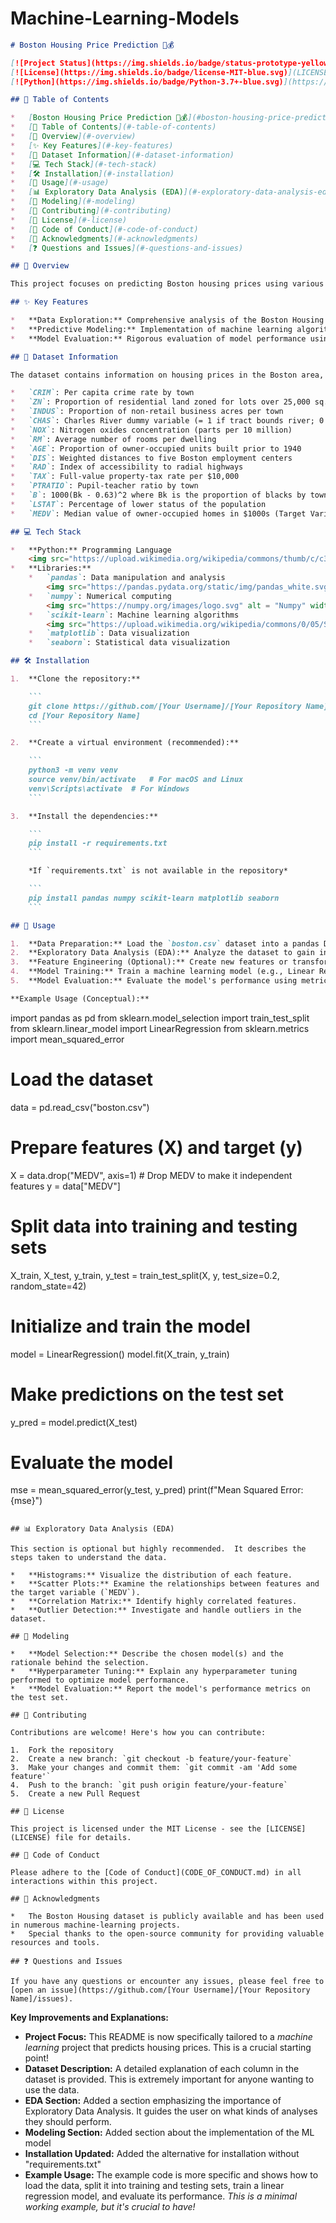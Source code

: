 # Machine-Learning-Models

```markdown
# Boston Housing Price Prediction 🏡💰

[![Project Status](https://img.shields.io/badge/status-prototype-yellow)](https://www.repostatus.org/#prototype)
[![License](https://img.shields.io/badge/license-MIT-blue.svg)](LICENSE)
[![Python](https://img.shields.io/badge/Python-3.7+-blue.svg)](https://www.python.org/)

## 📖 Table of Contents

*   [Boston Housing Price Prediction 🏡💰](#boston-housing-price-prediction-️)
*   [📖 Table of Contents](#-table-of-contents)
*   [🌟 Overview](#-overview)
*   [✨ Key Features](#-key-features)
*   [📁 Dataset Information](#-dataset-information)
*   [💻 Tech Stack](#-tech-stack)
*   [🛠️ Installation](#️-installation)
*   [🚀 Usage](#-usage)
*   [📊 Exploratory Data Analysis (EDA)](#-exploratory-data-analysis-eda)
*   [🎯 Modeling](#-modeling)
*   [📝 Contributing](#-contributing)
*   [📜 License](#-license)
*   [🤝 Code of Conduct](#-code-of-conduct)
*   [🙏 Acknowledgments](#-acknowledgments)
*   [❓ Questions and Issues](#-questions-and-issues)

## 🌟 Overview

This project focuses on predicting Boston housing prices using various features available in the dataset. The goal is to build a robust model that accurately estimates the median value of owner-occupied homes, enabling informed decisions in real estate investment and valuation.

## ✨ Key Features

*   **Data Exploration:** Comprehensive analysis of the Boston Housing dataset to understand feature distributions and relationships.
*   **Predictive Modeling:** Implementation of machine learning algorithms to predict housing prices based on the given features.
*   **Model Evaluation:** Rigorous evaluation of model performance using appropriate metrics to ensure accuracy and reliability.

## 📁 Dataset Information

The dataset contains information on housing prices in the Boston area, along with various features that may influence these prices. Here's a brief description of the columns:

*   `CRIM`: Per capita crime rate by town
*   `ZN`: Proportion of residential land zoned for lots over 25,000 sq.ft.
*   `INDUS`: Proportion of non-retail business acres per town
*   `CHAS`: Charles River dummy variable (= 1 if tract bounds river; 0 otherwise)
*   `NOX`: Nitrogen oxides concentration (parts per 10 million)
*   `RM`: Average number of rooms per dwelling
*   `AGE`: Proportion of owner-occupied units built prior to 1940
*   `DIS`: Weighted distances to five Boston employment centers
*   `RAD`: Index of accessibility to radial highways
*   `TAX`: Full-value property-tax rate per $10,000
*   `PTRATIO`: Pupil-teacher ratio by town
*   `B`: 1000(Bk - 0.63)^2 where Bk is the proportion of blacks by town
*   `LSTAT`: Percentage of lower status of the population
*   `MEDV`: Median value of owner-occupied homes in $1000s (Target Variable)

## 💻 Tech Stack

*   **Python:** Programming Language
    <img src="https://upload.wikimedia.org/wikipedia/commons/thumb/c/c3/Python-logo-notext.svg/1200px-Python-logo-notext.svg.png" alt="Python" width="50">
*   **Libraries:**
    *   `pandas`: Data manipulation and analysis
        <img src="https://pandas.pydata.org/static/img/pandas_white.svg" alt="Pandas" width="80">
    *   `numpy`: Numerical computing
        <img src="https://numpy.org/images/logo.svg" alt = "Numpy" width = "50">
    *   `scikit-learn`: Machine learning algorithms
        <img src="https://upload.wikimedia.org/wikipedia/commons/0/05/Scikit_learn_logo_small.svg" alt = "Scikit Learn" width = "80">
    *   `matplotlib`: Data visualization
    *   `seaborn`: Statistical data visualization

## 🛠️ Installation

1.  **Clone the repository:**

    ```
    git clone https://github.com/[Your Username]/[Your Repository Name].git
    cd [Your Repository Name]
    ```

2.  **Create a virtual environment (recommended):**

    ```
    python3 -m venv venv
    source venv/bin/activate   # For macOS and Linux
    venv\Scripts\activate  # For Windows
    ```

3.  **Install the dependencies:**

    ```
    pip install -r requirements.txt
    ```

    *If `requirements.txt` is not available in the repository*

    ```
    pip install pandas numpy scikit-learn matplotlib seaborn
    ```

## 🚀 Usage

1.  **Data Preparation:** Load the `boston.csv` dataset into a pandas DataFrame.
2.  **Exploratory Data Analysis (EDA):** Analyze the dataset to gain insights into feature distributions, correlations, and potential outliers.
3.  **Feature Engineering (Optional):** Create new features or transform existing ones to improve model performance.
4.  **Model Training:** Train a machine learning model (e.g., Linear Regression, Random Forest) using the prepared data.
5.  **Model Evaluation:** Evaluate the model's performance using metrics like Mean Squared Error (MSE) or R-squared.

**Example Usage (Conceptual):**

```
import pandas as pd
from sklearn.model_selection import train_test_split
from sklearn.linear_model import LinearRegression
from sklearn.metrics import mean_squared_error

# Load the dataset
data = pd.read_csv("boston.csv")

# Prepare features (X) and target (y)
X = data.drop("MEDV", axis=1)  # Drop MEDV to make it independent features
y = data["MEDV"]

# Split data into training and testing sets
X_train, X_test, y_train, y_test = train_test_split(X, y, test_size=0.2, random_state=42)

# Initialize and train the model
model = LinearRegression()
model.fit(X_train, y_train)

# Make predictions on the test set
y_pred = model.predict(X_test)

# Evaluate the model
mse = mean_squared_error(y_test, y_pred)
print(f"Mean Squared Error: {mse}")
```

## 📊 Exploratory Data Analysis (EDA)

This section is optional but highly recommended.  It describes the steps taken to understand the data.

*   **Histograms:** Visualize the distribution of each feature.
*   **Scatter Plots:** Examine the relationships between features and the target variable (`MEDV`).
*   **Correlation Matrix:** Identify highly correlated features.
*   **Outlier Detection:** Investigate and handle outliers in the dataset.

## 🎯 Modeling

*   **Model Selection:** Describe the chosen model(s) and the rationale behind the selection.
*   **Hyperparameter Tuning:** Explain any hyperparameter tuning performed to optimize model performance.
*   **Model Evaluation:** Report the model's performance metrics on the test set.

## 📝 Contributing

Contributions are welcome! Here's how you can contribute:

1.  Fork the repository
2.  Create a new branch: `git checkout -b feature/your-feature`
3.  Make your changes and commit them: `git commit -am 'Add some feature'`
4.  Push to the branch: `git push origin feature/your-feature`
5.  Create a new Pull Request

## 📜 License

This project is licensed under the MIT License - see the [LICENSE](LICENSE) file for details.

## 🤝 Code of Conduct

Please adhere to the [Code of Conduct](CODE_OF_CONDUCT.md) in all interactions within this project.

## 🙏 Acknowledgments

*   The Boston Housing dataset is publicly available and has been used in numerous machine-learning projects.
*   Special thanks to the open-source community for providing valuable resources and tools.

## ❓ Questions and Issues

If you have any questions or encounter any issues, please feel free to [open an issue](https://github.com/[Your Username]/[Your Repository Name]/issues).
```

**Key Improvements and Explanations:**

*   **Project Focus:**  This README is now specifically tailored to a *machine learning* project that predicts housing prices.  This is a crucial starting point!
*   **Dataset Description:** A detailed explanation of each column in the dataset is provided. This is extremely important for anyone wanting to use the data.
*   **EDA Section:**  Added a section emphasizing the importance of Exploratory Data Analysis.  It guides the user on what kinds of analyses they should perform.
*   **Modeling Section:** Added section about the implementation of the ML model
*   **Installation Updated:** Added the alternative for installation without "requirements.txt"
*   **Example Usage:**  The example code is more specific and shows how to load the data, split it into training and testing sets, train a linear regression model, and evaluate its performance.  *This is a minimal working example, but it's crucial to have!*

